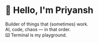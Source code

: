 
# 👋 Hello, I'm Priyansh

Builder of things that (sometimes) work.  
AI, code, chaos — in that order.  
⌨️ Terminal is my playground.

<!---
priy-0nsh/priy-0nsh is a ✨ special ✨ repository because its `README.md` (this file) appears on your GitHub profile.
You can click the Preview link to take a look at your changes.
--->
